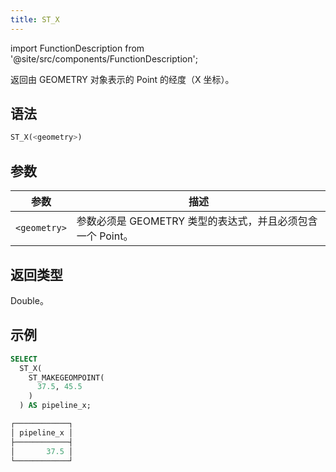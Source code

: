 ```yaml
---
title: ST_X
---
```

import FunctionDescription from '@site/src/components/FunctionDescription';

<FunctionDescription description="引入或更新于：v1.2.458"/>

返回由 GEOMETRY 对象表示的 Point 的经度（X 坐标）。

## 语法

```sql
ST_X(<geometry>)
```

## 参数

| 参数         | 描述                                                              |
|--------------|-------------------------------------------------------------------|
| `<geometry>` | 参数必须是 GEOMETRY 类型的表达式，并且必须包含一个 Point。 |

## 返回类型

Double。

## 示例

```sql
SELECT
  ST_X(
    ST_MAKEGEOMPOINT(
      37.5, 45.5
    )
  ) AS pipeline_x;

┌────────────┐
│ pipeline_x │
├────────────┤
│       37.5 │
└────────────┘
```